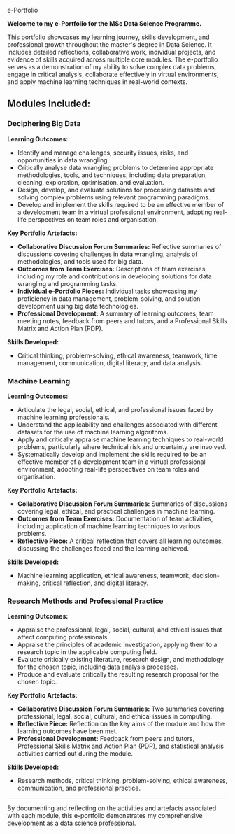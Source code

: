 e-Portfolio

**Welcome to my e-Portfolio for the MSc Data Science Programme.**

This portfolio showcases my learning journey, skills development, and professional growth throughout the master's degree in Data Science. It includes detailed reflections, collaborative work, individual projects, and evidence of skills acquired across multiple core modules. The e-portfolio serves as a demonstration of my ability to solve complex data problems, engage in critical analysis, collaborate effectively in virtual environments, and apply machine learning techniques in real-world contexts. 

## Modules Included:

### Deciphering Big Data

**Learning Outcomes:**
- Identify and manage challenges, security issues, risks, and opportunities in data wrangling.
- Critically analyse data wrangling problems to determine appropriate methodologies, tools, and techniques, including data preparation, cleaning, exploration, optimisation, and evaluation.
- Design, develop, and evaluate solutions for processing datasets and solving complex problems using relevant programming paradigms.
- Develop and implement the skills required to be an effective member of a development team in a virtual professional environment, adopting real-life perspectives on team roles and organisation.

**Key Portfolio Artefacts:**
- **Collaborative Discussion Forum Summaries:** Reflective summaries of discussions covering challenges in data wrangling, analysis of methodologies, and tools used for big data.
- **Outcomes from Team Exercises:** Descriptions of team exercises, including my role and contributions in developing solutions for data wrangling and programming tasks.
- **Individual e-Portfolio Pieces:** Individual tasks showcasing my proficiency in data management, problem-solving, and solution development using big data technologies.
- **Professional Development:** A summary of learning outcomes, team meeting notes, feedback from peers and tutors, and a Professional Skills Matrix and Action Plan (PDP).

**Skills Developed:**
- Critical thinking, problem-solving, ethical awareness, teamwork, time management, communication, digital literacy, and data analysis.

### Machine Learning

**Learning Outcomes:**
- Articulate the legal, social, ethical, and professional issues faced by machine learning professionals.
- Understand the applicability and challenges associated with different datasets for the use of machine learning algorithms.
- Apply and critically appraise machine learning techniques to real-world problems, particularly where technical risk and uncertainty are involved.
- Systematically develop and implement the skills required to be an effective member of a development team in a virtual professional environment, adopting real-life perspectives on team roles and organisation.

**Key Portfolio Artefacts:**
- **Collaborative Discussion Forum Summaries:** Summaries of discussions covering legal, ethical, and practical challenges in machine learning.
- **Outcomes from Team Exercises:** Documentation of team activities, including application of machine learning techniques to various problems.
- **Reflective Piece:** A critical reflection that covers all learning outcomes, discussing the challenges faced and the learning achieved.

**Skills Developed:**
- Machine learning application, ethical awareness, teamwork, decision-making, critical reflection, and digital literacy.

### Research Methods and Professional Practice

**Learning Outcomes:**
- Appraise the professional, legal, social, cultural, and ethical issues that affect computing professionals.
- Appraise the principles of academic investigation, applying them to a research topic in the applicable computing field.
- Evaluate critically existing literature, research design, and methodology for the chosen topic, including data analysis processes.
- Produce and evaluate critically the resulting research proposal for the chosen topic.

**Key Portfolio Artefacts:**
- **Collaborative Discussion Forum Summaries:** Two summaries covering professional, legal, social, cultural, and ethical issues in computing.
- **Reflective Piece:** Reflection on the key aims of the module and how the learning outcomes have been met.
- **Professional Development:** Feedback from peers and tutors, Professional Skills Matrix and Action Plan (PDP), and statistical analysis activities carried out during the module.

**Skills Developed:**
- Research methods, critical thinking, problem-solving, ethical awareness, communication, and professional practice.

---

By documenting and reflecting on the activities and artefacts associated with each module, this e-portfolio demonstrates my comprehensive development as a data science professional.

